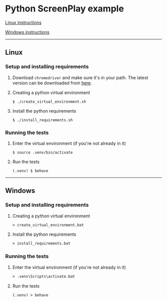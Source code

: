 # Python ScreenPlay example

[Linux instructions](#Linux)

[Windows instructions](#Windows)

---

## Linux

### Setup and installing requirements

1. Download `chromedriver` and make sure it's in your path.
   The latest version can be downloaded from
   [here](https://chromedriver.chromium.org/downloads).

2. Creating a python virtual environment
   ``` shell
   $ ./create_virtual_environment.sh
   ```

3. Install the python requirements
   ``` shell
   $ ./install_requirements.sh
   ```

### Running the tests

1. Enter the virtual environment (if you're not already in it)
   ``` shell
   $ source .venv/bin/activate
   ```

2. Run the tests
   ``` shell
   (.venv) $ behave
   ```

---

## Windows

### Setup and installing requirements

1. Creating a python virtual environment
   ``` cmd
   > create_virtual_environment.bat
   ```

2. Install the python requirements
   ``` cmd
   > install_requirements.bat
   ```

### Running the tests

1. Enter the virtual environment (if you're not already in it)
   ``` cmd
   > .venv\Scripts\activate.bat
   ```

2. Run the tests
   ``` cmd
   (.venv) > behave
   ```
